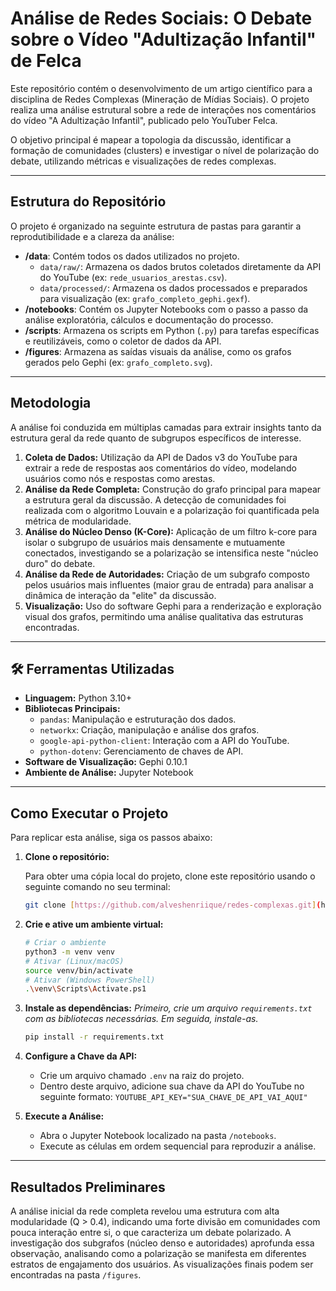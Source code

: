 # Análise de Redes Sociais: O Debate sobre o Vídeo "Adultização Infantil" de Felca

Este repositório contém o desenvolvimento de um artigo científico para a disciplina de Redes Complexas (Mineração de Mídias Sociais). O projeto realiza uma análise estrutural sobre a rede de interações nos comentários do vídeo "A Adultização Infantil", publicado pelo YouTuber Felca.

O objetivo principal é mapear a topologia da discussão, identificar a formação de comunidades (clusters) e investigar o nível de polarização do debate, utilizando métricas e visualizações de redes complexas.

---

## Estrutura do Repositório

O projeto é organizado na seguinte estrutura de pastas para garantir a reprodutibilidade e a clareza da análise:

-   **/data**: Contém todos os dados utilizados no projeto.
    -   `data/raw/`: Armazena os dados brutos coletados diretamente da API do YouTube (ex: `rede_usuarios_arestas.csv`).
    -   `data/processed/`: Armazena os dados processados e preparados para visualização (ex: `grafo_completo_gephi.gexf`).
-   **/notebooks**: Contém os Jupyter Notebooks com o passo a passo da análise exploratória, cálculos e documentação do processo.
-   **/scripts**: Armazena os scripts em Python (`.py`) para tarefas específicas e reutilizáveis, como o coletor de dados da API.
-   **/figures**: Armazena as saídas visuais da análise, como os grafos gerados pelo Gephi (ex: `grafo_completo.svg`).

---

## Metodologia

A análise foi conduzida em múltiplas camadas para extrair insights tanto da estrutura geral da rede quanto de subgrupos específicos de interesse.

1.  **Coleta de Dados:** Utilização da API de Dados v3 do YouTube para extrair a rede de respostas aos comentários do vídeo, modelando usuários como nós e respostas como arestas.
2.  **Análise da Rede Completa:** Construção do grafo principal para mapear a estrutura geral da discussão. A detecção de comunidades foi realizada com o algoritmo Louvain e a polarização foi quantificada pela métrica de modularidade.
3.  **Análise do Núcleo Denso (K-Core):** Aplicação de um filtro k-core para isolar o subgrupo de usuários mais densamente e mutuamente conectados, investigando se a polarização se intensifica neste "núcleo duro" do debate.
4.  **Análise da Rede de Autoridades:** Criação de um subgrafo composto pelos usuários mais influentes (maior grau de entrada) para analisar a dinâmica de interação da "elite" da discussão.
5.  **Visualização:** Uso do software Gephi para a renderização e exploração visual dos grafos, permitindo uma análise qualitativa das estruturas encontradas.

---

## 🛠️ Ferramentas Utilizadas

-   **Linguagem:** Python 3.10+
-   **Bibliotecas Principais:**
    -   `pandas`: Manipulação e estruturação dos dados.
    -   `networkx`: Criação, manipulação e análise dos grafos.
    -   `google-api-python-client`: Interação com a API do YouTube.
    -   `python-dotenv`: Gerenciamento de chaves de API.
-   **Software de Visualização:** Gephi 0.10.1
-   **Ambiente de Análise:** Jupyter Notebook

---

## Como Executar o Projeto

Para replicar esta análise, siga os passos abaixo:

1.  **Clone o repositório:**

    Para obter uma cópia local do projeto, clone este repositório usando o seguinte comando no seu terminal:

    ```bash
    git clone [https://github.com/alveshenriique/redes-complexas.git](https://github.com/alveshenriique/redes-complexas.git)
    ```

2.  **Crie e ative um ambiente virtual:**
    ```bash
    # Criar o ambiente
    python3 -m venv venv
    # Ativar (Linux/macOS)
    source venv/bin/activate
    # Ativar (Windows PowerShell)
    .\venv\Scripts\Activate.ps1
    ```

3.  **Instale as dependências:**
    *Primeiro, crie um arquivo `requirements.txt` com as bibliotecas necessárias. Em seguida, instale-as.*
    ```bash
    pip install -r requirements.txt
    ```

4.  **Configure a Chave da API:**
    * Crie um arquivo chamado `.env` na raiz do projeto.
    * Dentro deste arquivo, adicione sua chave da API do YouTube no seguinte formato:
      `YOUTUBE_API_KEY="SUA_CHAVE_DE_API_VAI_AQUI"`

5.  **Execute a Análise:**
    * Abra o Jupyter Notebook localizado na pasta `/notebooks`.
    * Execute as células em ordem sequencial para reproduzir a análise.

---

## Resultados Preliminares

A análise inicial da rede completa revelou uma estrutura com alta modularidade (Q > 0.4), indicando uma forte divisão em comunidades com pouca interação entre si, o que caracteriza um debate polarizado. A investigação dos subgrafos (núcleo denso e autoridades) aprofunda essa observação, analisando como a polarização se manifesta em diferentes estratos de engajamento dos usuários. As visualizações finais podem ser encontradas na pasta `/figures`.

